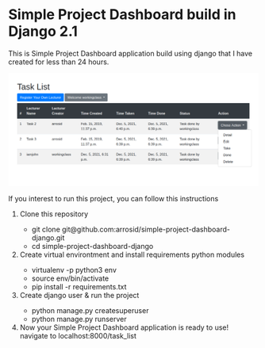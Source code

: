 # Simple Project Dashboard build in Django 2.1
This is Simple Project Dashboard application build using django that I have created for less than 24 hours. 

<img src="Screenshot at 2021-12-06 14-10-53.png">

If you interest to run this project, you can follow this instructions
<ol>
    <li>Clone this repository</li>
    <ul>
        <li>git clone git@github.com:arrosid/simple-project-dashboard-django.git</li>
        <li>cd simple-project-dashboard-django</li>
    </ul>    
    <li>Create virtual environtment and install requirements python modules</li>
    <ul>
        <li>virtualenv -p python3 env</li>
        <li>source env/bin/activate</li>
        <li>pip install -r requirements.txt</li>
    </ul>
    <li>Create django user & run the project</li>
    <ul>
        <li>python manage.py createsuperuser</li>
        <li>python manage.py runserver</li>
    </ul>
    <li>Now your Simple Project Dashboard application is ready to use! navigate to localhost:8000/task_list</li>
</ol>
